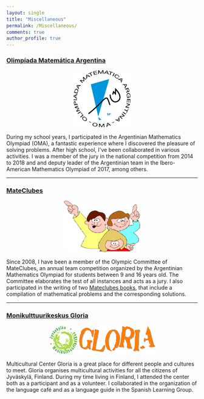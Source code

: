 ```yaml
---
layout: single
title: "Miscellaneous"
permalink: /Miscellaneous/
comments: true
author_profile: true
---
```


### [Olimpíada Matemática Argentina](https://www.oma.org.ar/)

<p align="center">
<img src="/others/logo-oma.gif"  width="150" height="150"/>
</p>

During my school years, I participated in the Argentinian Mathematics Olympiad (OMA), a fantastic experience where I discovered the pleasure of solving problems. After high school, I've been collaborated in various activities. I was a member of the jury in the national competition from 2014 to 2018 and
and deputy leader of the Argentinian team in the Ibero-American Mathematics Olympiad of 2017, among others.

--- 

### [MateClubes](https://www.oma.org.ar/mateclubes/index.php)

<p align="center">
<img src="/others/logo400.png"  width="200" height="135.5 "/>
</p>

Since 2008, I have been a member of the Olympic Committee of MateClubes, an annual team competition organized by the Argentinian Mathematics Olympiad 
for students between 9 and 16 years old. The Committee elaborates the test of all instances and acts as a jury. I also participated in the writing of two 
[Mateclubes books](https://www.oma.org.ar/mateclubes/index.php/info/bibliografia), that include a compilation of mathematical problems and the corresponding solutions. 

--- 


### [Monikulttuurikeskus Gloria](https://www.gloriajkl.fi/)

<p align="center">
<img src="/others/gloria_logo.png"/>
</p>

Multicultural Center Gloria is a great place for different people and cultures to meet. Gloria organises multicultural activities for all the citizens of Jyväskylä, Finland. During my time living in Finland, I attended the center both as a participant and as a volunteer. I collaborated in the organization of the language café and as a language guide in the Spanish Learning Group.

